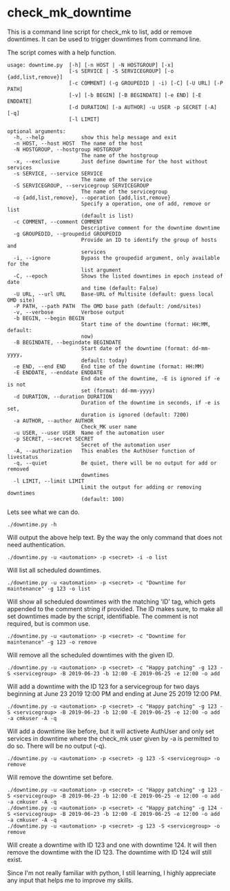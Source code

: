 # check_mk_downtime
This is a command line script for check_mk to list, add or remove downtimes. It can be used to trigger downtimes from command line.

The script comes with a help function.
```
usage: downtime.py  [-h] [-n HOST | -N HOSTGROUP] [-x]
                    [-s SERVICE | -S SERVICEGROUP] [-o {add,list,remove}]
                    [-c COMMENT] (-g GROUPEDID | -i) [-C] [-U URL] [-P PATH]
                    [-v] [-b BEGIN] [-B BEGINDATE] [-e END] [-E ENDDATE]
                    [-d DURATION] [-a AUTHOR] -u USER -p SECRET [-A] [-q]
                    [-l LIMIT]

optional arguments:
  -h, --help            show this help message and exit
  -n HOST, --host HOST  The name of the host
  -N HOSTGROUP, --hostgroup HOSTGROUP
                        The name of the hostgroup
  -x, --exclusive       Just define downtime for the host without services
  -s SERVICE, --service SERVICE
                        The name of the service
  -S SERVICEGROUP, --servicegroup SERVICEGROUP
                        The name of the servicegroup
  -o {add,list,remove}, --operation {add,list,remove}
                        Specify a operation, one of add, remove or list
                        (default is list)
  -c COMMENT, --comment COMMENT
                        Descriptive comment for the downtime downtime
  -g GROUPEDID, --groupedid GROUPEDID
                        Provide an ID to identify the group of hosts and
                        services
  -i, --ignore          Bypass the groupedid argument, only available for the
                        list argument
  -C, --epoch           Shows the listed downtimes in epoch instead of date
                        and time (default: False)
  -U URL, --url URL     Base-URL of Multisite (default: guess local OMD site)
  -P PATH, --path PATH  The OMD base path (default: /omd/sites)
  -v, --verbose         Verbose output
  -b BEGIN, --begin BEGIN
                        Start time of the downtime (format: HH:MM, default:
                        now)
  -B BEGINDATE, --begindate BEGINDATE
                        Start date of the downtime (format: dd-mm-yyyy,
                        default: today)
  -e END, --end END     End time of the downtime (format: HH:MM)
  -E ENDDATE, --enddate ENDDATE
                        End date of the downtime, -E is ignored if -e is not
                        set (format: dd-mm-yyyy)
  -d DURATION, --duration DURATION
                        Duration of the downtime in seconds, if -e is set,
                        duration is ignored (default: 7200)
  -a AUTHOR, --author AUTHOR
                        Check_MK user name
  -u USER, --user USER  Name of the automation user
  -p SECRET, --secret SECRET
                        Secret of the automation user
  -A, --authorization   This enables the AuthUser function of livestatus
  -q, --quiet           Be quiet, there will be no output for add or removed
                        downtimes
  -l LIMIT, --limit LIMIT
                        Limit the output for adding or removing downtimes
                        (default: 100)
```

Lets see what we can do.
```
./downtime.py -h
```
Will output the above help text. By the way the only command that does not need authentication.
```
./downtime.py -u <automation> -p <secret> -i -o list
```
Will list all scheduled downtimes.
```
./downtime.py -u <automation> -p <secret> -c "Downtime for maintenance" -g 123 -o list
```
Will show all scheduled downtimes with the matching 'ID' tag, which gets appended to the comment string if provided. The ID
makes sure, to make all set downtimes made by the script, identifiable. The comment is not required, but is common use. 
```
./downtime.py -u <automation> -p <secret> -c "Downtime for maintenance" -g 123 -o remove
```
Will remove all the scheduled downtimes with the given ID.
```
./downtime.py -u <automation> -p <secret> -c "Happy patching" -g 123 -S <servicegroup> -B 2019-06-23 -b 12:00 -E 2019-06-25 -e 12:00 -o add
```
Will add a downtime with the ID 123 for a servicegroup for two days beginning at June 23 2019 12:00 PM and ending at June 25 2019 12:00 PM.
```
./downtime.py -u <automation> -p <secret> -c "Happy patching" -g 123 -S <servicegroup> -B 2019-06-23 -b 12:00 -E 2019-06-25 -e 12:00 -o add -a cmkuser -A -q
```
Will add a downtime like before, but it will activete AuthUser and only set services in downtime where the check_mk user given by -a is permitted to do so. There will be no output (-q).
```
./downtime.py -u <automation> -p <secret> -g 123 -S <servicegroup> -o remove
```
Will remove the downtime set before.
```
./downtime.py -u <automation> -p <secret> -c "Happy patching" -g 123 -S <servicegroup> -B 2019-06-23 -b 12:00 -E 2019-06-25 -e 12:00 -o add -a cmkuser -A -q
./downtime.py -u <automation> -p <secret> -c "Happy patching" -g 124 -S <servicegroup> -B 2019-06-23 -b 12:00 -E 2019-06-25 -e 12:00 -o add -a cmkuser -A -q
./downtime.py -u <automation> -p <secret> -g 123 -S <servicegroup> -o remove
```
Will create a downtime with ID 123 and one with downtime 124. It will then remove the downtime with the ID 123. The downtime with ID 124 will still exist.

Since I'm not really familiar with python, I still learning, I highly appreciate any input that helps me to improve my skills.  
